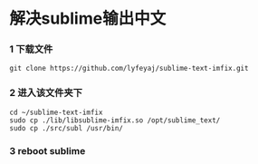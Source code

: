 # 解决sublime输出中文
### 1 下载文件
```
git clone https://github.com/lyfeyaj/sublime-text-imfix.git
```

### 2 进入该文件夹下
```
cd ~/sublime-text-imfix
sudo cp ./lib/libsublime-imfix.so /opt/sublime_text/
sudo cp ./src/subl /usr/bin/
```

### 3 reboot sublime

